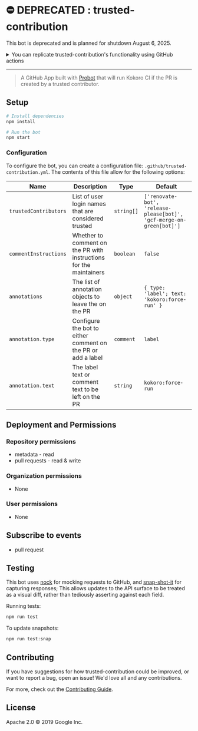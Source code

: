 # ⛔️ DEPRECATED : trusted-contribution

This bot is deprecated and is planned for shutdown August 6, 2025.

<details>
<summary>
You can replicate trusted-contribution's functionality using GitHub actions
</summary>

```
on:
  pull_request:
    types: [opened, synchronize, reopened]

jobs:
  label:
    runs-on: ubuntu-latest
    steps:
      - uses: actions/github-script@v7
        if: github.actor == '<name-of-actor>'
        with:
          script: |
            github.rest.issues.addLabels({
              owner: context.repo.owner,
              repo: context.repo.repo,
              issue_number: context.payload.pull_request.number,
              labels: ['<label-to-add>']
            })
```
</details>

---

> A GitHub App built with [Probot](https://github.com/probot/probot) that will run Kokoro CI if the PR is created by a trusted contributor.

## Setup

```sh
# Install dependencies
npm install

# Run the bot
npm start
```

### Configuration

To configure the bot, you can create a configuration file:
`.github/trusted-contribution.yml`. The contents of this file allow for the following
options:

| Name                  | Description                                                        | Type       | Default                                                              |
| --------------------- | ------------------------------------------------------------------ | ---------- | -------------------------------------------------------------------- |
| `trustedContributors` | List of user login names that are considered trusted               | `string[]` | `['renovate-bot', 'release-please[bot]', 'gcf-merge-on-green[bot]']` |
| `commentInstructions` | Whether to comment on the PR with instructions for the maintainers | `boolean`  | `false`                                                              |
| `annotations`         | The list of annotation objects to leave the on the PR              | `object`   | `{ type: 'label'; text: 'kokoro:force-run' }`                        |
| `annotation.type`     | Configure the bot to either comment on the PR or add a label       | `comment`  | `label`                                                              |
| `annotation.text`     | The label text or comment text to be left on the PR                | `string`   | `kokoro:force-run`                                                   |

## Deployment and Permissions

### Repository permissions

- metadata - read
- pull requests - read & write

### Organization permissions

- None

### User permissions

- None

## Subscribe to events

- pull request

## Testing

This bot uses [nock](https://www.npmjs.com/package/nock) for mocking requests
to GitHub, and [snap-shot-it](https://www.npmjs.com/package/snap-shot-it) for capturing
responses; This allows updates to the API surface to be treated as a visual diff,
rather than tediously asserting against each field.

Running tests:

```sh
npm run test
```

To update snapshots:

```sh
npm run test:snap
```

## Contributing

If you have suggestions for how trusted-contribution could be improved, or want to report a bug, open an issue! We'd love all and any contributions.

For more, check out the [Contributing Guide](../../CONTRIBUTING.md).

## License

Apache 2.0 © 2019 Google Inc.
